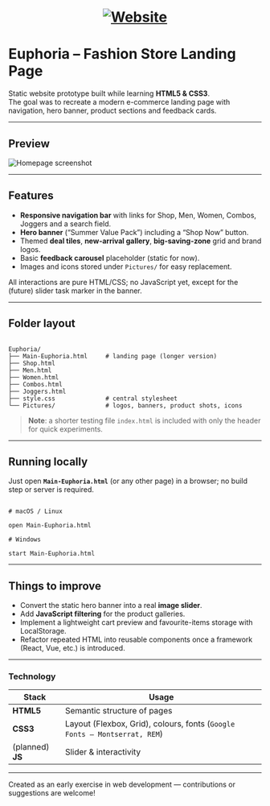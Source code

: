 
<a href="https://flutter.dev/">
  <h1 align="center">
    <picture>
      <img alt="Website" src="https://github.com/user-attachments/assets/b157a8a0-42cc-4b75-87ac-27e9aabe8116">
    </picture>
  </h1>
</a>

# Euphoria – Fashion Store Landing Page

Static website prototype built while learning **HTML5 & CSS3**.  
The goal was to recreate a modern e-commerce landing page with navigation, hero banner, product sections and feedback cards.

---

## Preview  

![Homepage screenshot](docs/euphoria_home.png)

---

## Features

* **Responsive navigation bar** with links for Shop, Men, Women, Combos, Joggers and a search field.  
* **Hero banner** (“Summer Value Pack”) including a “Shop Now” button.  
* Themed **deal tiles**, **new-arrival gallery**, **big-saving-zone** grid and brand logos.  
* Basic **feedback carousel** placeholder (static for now).  
* Images and icons stored under `Pictures/` for easy replacement.  

All interactions are pure HTML/CSS; no JavaScript yet, except for the (future) slider task marker in the banner.

---

## Folder layout  

```

Euphoria/
├── Main-Euphoria.html     # landing page (longer version)
├── Shop.html
├── Men.html
├── Women.html
├── Combos.html
├── Joggers.html
├── style.css              # central stylesheet
└── Pictures/              # logos, banners, product shots, icons

```

> **Note**: a shorter testing file `index.html` is included with only the header for quick experiments.

---

## Running locally

Just open **`Main-Euphoria.html`** (or any other page) in a browser; no build step or server is required.

```

# macOS / Linux

open Main-Euphoria.html

# Windows

start Main-Euphoria.html

```

---

## Things to improve

* Convert the static hero banner into a real **image slider**.  
* Add **JavaScript filtering** for the product galleries.  
* Implement a lightweight cart preview and favourite-items storage with LocalStorage.  
* Refactor repeated HTML into reusable components once a framework (React, Vue, etc.) is introduced.

---

### Technology

| Stack   | Usage                          |
|---------|--------------------------------|
| **HTML5** | Semantic structure of pages |
| **CSS3**  | Layout (Flexbox, Grid), colours, fonts (`Google Fonts – Montserrat, REM`) |
| (planned) **JS** | Slider & interactivity |

---

Created as an early exercise in web development — contributions or suggestions are welcome!
```
